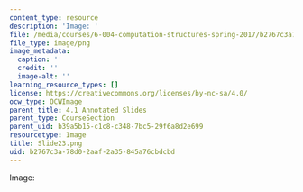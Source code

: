 ```yaml
---
content_type: resource
description: 'Image: '
file: /media/courses/6-004-computation-structures-spring-2017/b2767c3a78d02aaf2a35845a76cbdcbd_Slide23.png
file_type: image/png
image_metadata:
  caption: ''
  credit: ''
  image-alt: ''
learning_resource_types: []
license: https://creativecommons.org/licenses/by-nc-sa/4.0/
ocw_type: OCWImage
parent_title: 4.1 Annotated Slides
parent_type: CourseSection
parent_uid: b39a5b15-c1c8-c348-7bc5-29f6a8d2e699
resourcetype: Image
title: Slide23.png
uid: b2767c3a-78d0-2aaf-2a35-845a76cbdcbd
---
```

Image: 